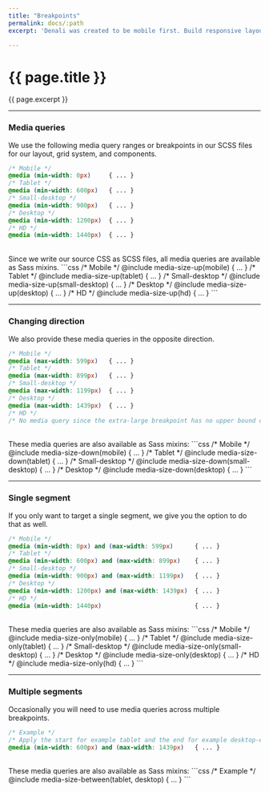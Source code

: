 ```yaml
---
title: "Breakpoints"
permalink: docs/:path
excerpt: 'Denali was created to be mobile first. Build responsive layouts using media queries to create breakpoints.'

---
```


# {{ page.title }}
{{ page.excerpt }}

***

### Media queries
We use the following media query ranges or breakpoints in our SCSS files for our layout, grid system, and components.
```css
/* Mobile */
@media (min-width: 0px)     { ... }
/* Tablet */
@media (min-width: 600px)   { ... }
/* Small-desktop */
@media (min-width: 900px)   { ... }
/* Desktop */
@media (min-width: 1200px)  { ... }
/* HD */
@media (min-width: 1440px)  { ... }
```
<br>
Since we write our source CSS as SCSS files, all media queries are available as Sass mixins.
```css
/* Mobile */
@include media-size-up(mobile)        { ... }
/* Tablet */
@include media-size-up(tablet)        { ... }
/* Small-desktop */
@include media-size-up(small-desktop) { ... }
/* Desktop */
@include media-size-up(desktop)       { ... }
/* HD */
@include media-size-up(hd)            { ... }
```

***

### Changing direction
We also provide these media queries in the opposite direction.
```css
/* Mobile */
@media (max-width: 599px)   { ... }
/* Tablet */
@media (max-width: 899px)   { ... }
/* Small-desktop */
@media (max-width: 1199px)  { ... }
/* Desktop */
@media (max-width: 1439px)  { ... }
/* HD */
/* No media query since the extra-large breakpoint has no upper bound on its width */
```
<br>
These media queries are also available as Sass mixins:
```css
/* Mobile */
@include media-size-down(mobile)        { ... }
/* Tablet */
@include media-size-down(tablet)        { ... }
/* Small-desktop */
@include media-size-down(small-desktop) { ... }
/* Desktop */
@include media-size-down(desktop)       { ... }
```

***

### Single segment
If you only want to target a single segment, we give you the option to do that as well.
```css
/* Mobile */
@media (min-width: 0px) and (max-width: 599px)      { ... }
/* Tablet */
@media (min-width: 600px) and (max-width: 899px)    { ... }
/* Small-desktop */
@media (min-width: 900px) and (max-width: 1199px)   { ... }
/* Desktop */
@media (min-width: 1200px) and (max-width: 1439px)  { ... }
/* HD */
@media (min-width: 1440px)                          { ... }
```
<br>
These media queries are also available as Sass mixins:
```css
/* Mobile */
@include media-size-only(mobile)        { ... }
/* Tablet */
@include media-size-only(tablet)        { ... }
/* Small-desktop */
@include media-size-only(small-desktop) { ... }
/* Desktop */
@include media-size-only(desktop)       { ... }
/* HD */
@include media-size-only(hd)            { ... }
```

***

### Multiple segments
Occasionally you will need to use media queries across multiple breakpoints.
```css
/* Example */
/* Apply the start for example tablet and the end for example desktop-end */
@media (min-width: 600px) and (max-width: 1439px)   { ... }
```
<br>
These media queries are also available as Sass mixins:
```css
/* Example */
@include media-size-between(tablet, desktop)    { ... }
```
